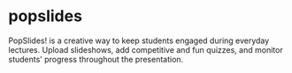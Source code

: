 # popslides
PopSlides! is a creative way to keep students engaged during everyday lectures. Upload slideshows, add competitive and fun quizzes, and monitor students' progress throughout the presentation.
